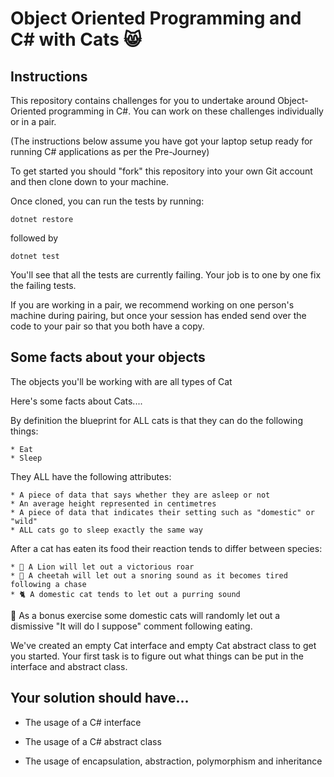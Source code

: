 # Object Oriented Programming and C# with Cats 😸

## Instructions

This repository contains challenges for you to undertake around Object-Oriented programming in C#. You can work on these challenges individually or in a pair.

(The instructions below assume you have got your laptop setup ready for running C# applications as per the Pre-Journey)

To get started you should "fork" this repository into your own Git account and then clone down to your machine.

Once cloned, you can run the tests by running:

```
dotnet restore
```

followed by 

```
dotnet test
```

You'll see that all the tests are currently failing. Your job is to one by one fix the failing tests.

If you are working in a pair, we recommend working on one person's machine during pairing, but once your session has ended send over the code to your pair so that you both have a copy.

## Some facts about your objects

The objects you'll be working with are all types of Cat

Here's some facts about Cats....

By definition the blueprint for ALL cats is that they can do the following things:

    * Eat
    * Sleep

They ALL have the following attributes:

    * A piece of data that says whether they are asleep or not 
    * An average height represented in centimetres
    * A piece of data that indicates their setting such as "domestic" or "wild"
    * ALL cats go to sleep exactly the same way

After a cat has eaten its food their reaction tends to differ between species:

    * 🦁 A Lion will let out a victorious roar
    * 🐆 A cheetah will let out a snoring sound as it becomes tired following a chase
    * 🐈 A domestic cat tends to let out a purring sound


🧐 As a bonus exercise some domestic cats will randomly let out a dismissive "It will do I suppose" comment following eating.

We've created an empty Cat interface and empty Cat abstract class to get you started. Your first task is to figure out what
things can be put in the interface and abstract class.

## Your solution should have...

* The usage of a C# interface

* The usage of a C# abstract class

* The usage of encapsulation, abstraction, polymorphism and inheritance
